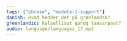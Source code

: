 ```yaml
---
tags: ["phrase", "module-1-support"]
danish: Hvad hedder det på grønlandsk?
greenlandic: Kalaallisut qanoq taasarpaat?
audio: language/languages_17.mp3
---
```

